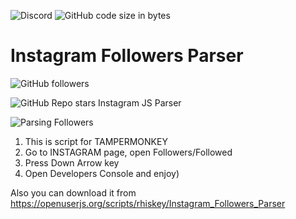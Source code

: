 ![Discord](https://img.shields.io/discord/224962875716796418) ![GitHub code size in bytes](https://img.shields.io/github/languages/code-size/rhiskey/Instagram-Followers-Parser)
# Instagram Followers Parser
![GitHub followers](https://img.shields.io/github/followers/rhiskey?label=Follow%20me&style=social)

![GitHub Repo stars](https://img.shields.io/github/stars/rhiskey/Instagram-Followers-Parser?style=social)
 Instagram JS Parser
 
![Parsing Followers](https://media.giphy.com/media/DMXDZhBxftgIydf93D/giphy.gif)
1. This is script for TAMPERMONKEY
2. Go to INSTAGRAM page, open Followers/Followed
3. Press Down Arrow key
4. Open Developers Console and enjoy)

Also you can download it from https://openuserjs.org/scripts/rhiskey/Instagram_Followers_Parser
